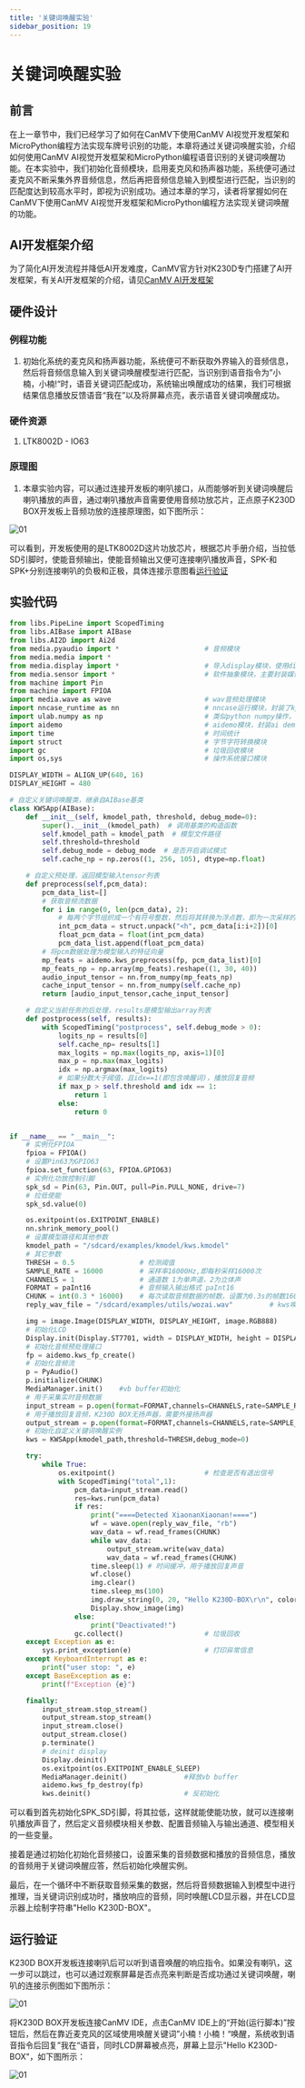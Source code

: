 ```yaml
---
title: '关键词唤醒实验'
sidebar_position: 19
---
```


# 关键词唤醒实验

## 前言

在上一章节中，我们已经学习了如何在CanMV下使用CanMV AI视觉开发框架和MicroPython编程方法实现车牌号识别的功能，本章将通过关键词唤醒实验，介绍如何使用CanMV AI视觉开发框架和MicroPython编程语音识别的关键词唤醒功能。在本实验中，我们初始化音频模块，启用麦克风和扬声器功能，系统便可通过麦克风不断采集外界音频信息，然后再把音频信息输入到模型进行匹配，当识别的匹配度达到较高水平时，即视为识别成功。通过本章的学习，读者将掌握如何在CanMV下使用CanMV AI视觉开发框架和MicroPython编程方法实现关键词唤醒的功能。

## AI开发框架介绍

为了简化AI开发流程并降低AI开发难度，CanMV官方针对K230D专门搭建了AI开发框架，有关AI开发框架的介绍，请见[CanMV AI开发框架](development_framework.md)

## 硬件设计

### 例程功能

1. 初始化系统的麦克风和扬声器功能，系统便可不断获取外界输入的音频信息，然后将音频信息输入到关键词唤醒模型进行匹配，当识别到语音指令为”小楠，小楠!“时，语音关键词匹配成功，系统输出唤醒成功的结果，我们可根据结果信息播放反馈语音“我在”以及将屏幕点亮，表示语音关键词唤醒成功。


### 硬件资源

1. LTK8002D - IO63


### 原理图

1. 本章实验内容，可以通过连接开发板的喇叭接口，从而能够听到关键词唤醒后喇叭播放的声音，通过喇叭播放声音需要使用音频功放芯片，正点原子K230D BOX开发板上音频功放的连接原理图，如下图所示：

![01](./img/62.png)

可以看到，开发板使用的是LTK8002D这片功放芯片，根据芯片手册介绍，当拉低SD引脚时，使能音频输出，使能音频输出又便可连接喇叭播放声音，SPK-和SPK+分别连接喇叭的负极和正极，具体连接示意图看[运行验证](#运行验证)

## 实验代码

``` python
from libs.PipeLine import ScopedTiming
from libs.AIBase import AIBase
from libs.AI2D import Ai2d
from media.pyaudio import *                     # 音频模块
from media.media import *
from media.display import *                     # 导入display模块，使用display相关接口
from media.sensor import *                      # 软件抽象模块，主要封装媒体数据链路以及媒体缓冲区
from machine import Pin
from machine import FPIOA
import media.wave as wave                       # wav音频处理模块
import nncase_runtime as nn                     # nncase运行模块，封装了kpu（kmodel推理）和ai2d（图片预处理加速）操作
import ulab.numpy as np                         # 类似python numpy操作，但也会有一些接口不同
import aidemo                                   # aidemo模块，封装ai demo相关前处理、后处理等操作
import time                                     # 时间统计
import struct                                   # 字节字符转换模块
import gc                                       # 垃圾回收模块
import os,sys                                   # 操作系统接口模块

DISPLAY_WIDTH = ALIGN_UP(640, 16)
DISPLAY_HEIGHT = 480

# 自定义关键词唤醒类，继承自AIBase基类
class KWSApp(AIBase):
    def __init__(self, kmodel_path, threshold, debug_mode=0):
        super().__init__(kmodel_path)  # 调用基类的构造函数
        self.kmodel_path = kmodel_path  # 模型文件路径
        self.threshold=threshold
        self.debug_mode = debug_mode  # 是否开启调试模式
        self.cache_np = np.zeros((1, 256, 105), dtype=np.float)

    # 自定义预处理，返回模型输入tensor列表
    def preprocess(self,pcm_data):
        pcm_data_list=[]
        # 获取音频流数据
        for i in range(0, len(pcm_data), 2):
            # 每两个字节组织成一个有符号整数，然后将其转换为浮点数，即为一次采样的数据，加入到当前一帧（0.3s）的数据列表中
            int_pcm_data = struct.unpack("<h", pcm_data[i:i+2])[0]
            float_pcm_data = float(int_pcm_data)
            pcm_data_list.append(float_pcm_data)
        # 将pcm数据处理为模型输入的特征向量
        mp_feats = aidemo.kws_preprocess(fp, pcm_data_list)[0]
        mp_feats_np = np.array(mp_feats).reshape((1, 30, 40))
        audio_input_tensor = nn.from_numpy(mp_feats_np)
        cache_input_tensor = nn.from_numpy(self.cache_np)
        return [audio_input_tensor,cache_input_tensor]

    # 自定义当前任务的后处理，results是模型输出array列表
    def postprocess(self, results):
        with ScopedTiming("postprocess", self.debug_mode > 0):
            logits_np = results[0]
            self.cache_np= results[1]
            max_logits = np.max(logits_np, axis=1)[0]
            max_p = np.max(max_logits)
            idx = np.argmax(max_logits)
            # 如果分数大于阈值，且idx==1(即包含唤醒词)，播放回复音频
            if max_p > self.threshold and idx == 1:
                return 1
            else:
                return 0


if __name__ == "__main__":
    # 实例化FPIOA
    fpioa = FPIOA()
    # 设置Pin63为GPIO63
    fpioa.set_function(63, FPIOA.GPIO63)
    # 实例化功放控制引脚
    spk_sd = Pin(63, Pin.OUT, pull=Pin.PULL_NONE, drive=7)
    # 拉低使能
    spk_sd.value(0)

    os.exitpoint(os.EXITPOINT_ENABLE)
    nn.shrink_memory_pool()
    # 设置模型路径和其他参数
    kmodel_path = "/sdcard/examples/kmodel/kws.kmodel"
    # 其它参数
    THRESH = 0.5                # 检测阈值
    SAMPLE_RATE = 16000         # 采样率16000Hz,即每秒采样16000次
    CHANNELS = 1                # 通道数 1为单声道，2为立体声
    FORMAT = paInt16            # 音频输入输出格式 paInt16
    CHUNK = int(0.3 * 16000)    # 每次读取音频数据的帧数，设置为0.3s的帧数16000*0.3=4800
    reply_wav_file = "/sdcard/examples/utils/wozai.wav"         # kws唤醒词回复音频路径

    img = image.Image(DISPLAY_WIDTH, DISPLAY_HEIGHT, image.RGB888)
    # 初始化LCD
    Display.init(Display.ST7701, width = DISPLAY_WIDTH, height = DISPLAY_HEIGHT, to_ide = True)
    # 初始化音频预处理接口
    fp = aidemo.kws_fp_create()
    # 初始化音频流
    p = PyAudio()
    p.initialize(CHUNK)
    MediaManager.init()    #vb buffer初始化
    # 用于采集实时音频数据
    input_stream = p.open(format=FORMAT,channels=CHANNELS,rate=SAMPLE_RATE,input=True,frames_per_buffer=CHUNK)
    # 用于播放回复音频，K230D BOX无扬声器，需要外接扬声器
    output_stream = p.open(format=FORMAT,channels=CHANNELS,rate=SAMPLE_RATE,output=True,frames_per_buffer=CHUNK)
    # 初始化自定义关键词唤醒实例
    kws = KWSApp(kmodel_path,threshold=THRESH,debug_mode=0)

    try:
        while True:
            os.exitpoint()                      # 检查是否有退出信号
            with ScopedTiming("total",1):
                pcm_data=input_stream.read()
                res=kws.run(pcm_data)
                if res:
                    print("====Detected XiaonanXiaonan!====")
                    wf = wave.open(reply_wav_file, "rb")
                    wav_data = wf.read_frames(CHUNK)
                    while wav_data:
                        output_stream.write(wav_data)
                        wav_data = wf.read_frames(CHUNK)
                    time.sleep(1) # 时间缓冲，用于播放回复声音
                    wf.close()
                    img.clear()
                    time.sleep_ms(100)
                    img.draw_string(0, 20, "Hello K230D-BOX\r\n", color=(255, 0, 0), scale=4)
                    Display.show_image(img)
                else:
                    print("Deactivated!")
                gc.collect()                    # 垃圾回收
    except Exception as e:
        sys.print_exception(e)                  # 打印异常信息
    except KeyboardInterrupt as e:
        print("user stop: ", e)
    except BaseException as e:
        print(f"Exception {e}")

    finally:
        input_stream.stop_stream()
        output_stream.stop_stream()
        input_stream.close()
        output_stream.close()
        p.terminate()
        # deinit display
        Display.deinit()
        os.exitpoint(os.EXITPOINT_ENABLE_SLEEP)
        MediaManager.deinit()              #释放vb buffer
        aidemo.kws_fp_destroy(fp)
        kws.deinit()                       # 反初始化
```

可以看到首先初始化SPK_SD引脚，将其拉低，这样就能使能功放，就可以连接喇叭播放声音了，然后定义音频模块相关参数、配置音频输入与输出通道、模型相关的一些变量。

接着是通过初始化初始化音频接口，设置采集的音频数据和播放的音频信息，播放的音频用于关键词唤醒应答，然后初始化唤醒实例。

最后，在一个循环中不断获取音频采集的数据，然后将音频数据输入到模型中进行推理，当关键词识别成功时，播放响应的音频，同时唤醒LCD显示器，并在LCD显示器上绘制字符串"Hello K230D-BOX"。

## 运行验证

 K230D BOX开发板连接喇叭后可以听到语音唤醒的响应指令。如果没有喇叭，这一步可以跳过，也可以通过观察屏幕是否点亮来判断是否成功通过关键词唤醒，喇叭的连接示例图如下图所示：

![01](./img/63.png)

将K230D BOX开发板连接CanMV IDE，点击CanMV IDE上的“开始(运行脚本)”按钮后，然后在靠近麦克风的区域使用唤醒关键词”小楠！小楠！“唤醒，系统收到语音指令后回复”我在“语音，同时LCD屏幕被点亮，屏幕上显示"Hello K230D-BOX"，如下图所示：

![01](./img/54.png)



